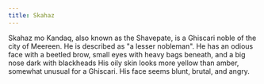 ```yaml
---
title: Skahaz
---
```


Skahaz mo Kandaq, also known as the Shavepate, is a Ghiscari noble of the city of Meereen. He is described as "a lesser nobleman". He has an odious face with a beetled brow, small eyes with heavy bags beneath, and a big nose dark with blackheads His oily skin looks more yellow than amber, somewhat unusual for a Ghiscari. His face seems blunt, brutal, and angry. 


